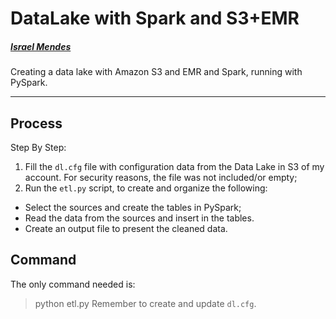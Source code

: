# DataLake with Spark and S3+EMR
##### [Israel Mendes](israelmendes.com.br)
Creating a data lake with Amazon S3 and EMR and Spark, running with PySpark.

--- 

## Process
Step By Step:
1. Fill the `dl.cfg` file with configuration data from the Data Lake in S3 of my account. For security reasons, the file was not included/or empty;
2. Run the `etl.py` script, to create and organize the following:
 - Select the sources and create the tables in PySpark;
 - Read the data from the sources and insert in the tables.
 - Create an output file to present the cleaned data.
 
 ## Command
The only command needed is:
> python etl.py
Remember to create and update `dl.cfg`.
